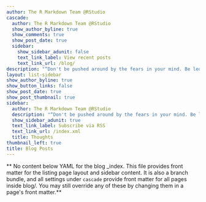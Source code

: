 ```yaml
---
author: The R Markdown Team @RStudio
cascade:
  author: The R Markdown Team @RStudio
  show_author_byline: true
  show_comments: true
  show_post_date: true
  sidebar:
    show_sidebar_adunit: false
    text_link_label: View recent posts
    text_link_url: /blog/
description: "“Don't be pushed around by the fears in your mind. Be led by the dreams in your heart.” ― Roy T. Bennett, The Light in the Heart"
layout: list-sidebar
show_author_byline: true
show_button_links: false
show_post_date: true
show_post_thumbnail: true
sidebar:
  author: The R Markdown Team @RStudio
  description: "“Don't be pushed around by the fears in your mind. Be led by the dreams in your heart.” ― Roy T. Bennett, The Light in the Heart"
  show_sidebar_adunit: true
  text_link_label: Subscribe via RSS
  text_link_url: /index.xml
  title: Thoughts
thumbnail_left: true
title: Blog Posts
---
```


** No content below YAML for the blog _index. This file provides front matter for the listing page layout and sidebar content. It is also a branch bundle, and all settings under `cascade` provide front matter for all pages inside blog/. You may still override any of these by changing them in a page's front matter.**
